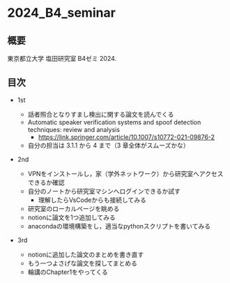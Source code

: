 # 2024_B4_seminar
## 概要
東京都立大学 塩田研究室 B4ゼミ
2024.

## 目次
- 1st
  - 話者照合となりすまし検出に関する論文を読んでくる
  - Automatic speaker verification systems and spoof detection techniques: review and analysis
    - https://link.springer.com/article/10.1007/s10772-021-09876-2
  - 自分の担当は 3.1.1 から 4 まで（3 章全体がスムーズかな）

- 2nd
  - VPNをインストールし，家（学外ネットワーク）から研究室へアクセスできるか確認
  - 自分のノートから研究室マシンへログインできるか試す
    - 理解したらVsCodeからも接続してみる
  - 研究室のローカルページを眺める
  - notionに論文を1つ追加してみる
  - anacondaの環境構築をし，適当なpythonスクリプトを書いてみる

- 3rd
  - notionに追加した論文のまとめを書き直す
  - もう一つよさげな論文を探してまとめる
  - 輪講のChapter1をやってくる
